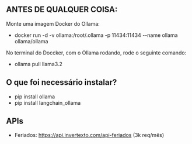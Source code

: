 ﻿ANTES DE QUALQUER COISA:
-

Monte uma imagem Docker do Ollama:
- docker run -d -v ollama:/root/.ollama -p 11434:11434 --name ollama ollama/ollama

No terminal do Doccker, com o Ollama rodando, rode o seguinte comando:
- ollama pull llama3.2

O que foi necessário instalar?
-

- pip install ollama
- pip install langchain_ollama

APIs
-
- Feriados: https://api.invertexto.com/api-feriados (3k req/mês)
